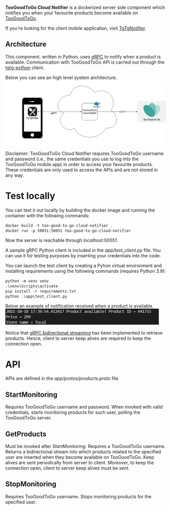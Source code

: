 **TooGoodToGo Cloud Notifier** is a dockerized server side component which notifies you when your favourite products become available on [TooGoodToGo](https://toogoodtogo.com/en-us).

If you're looking for the client mobile application, visit [TgTgNotifier](https://github.com/JordanGottardo/too-good-to-go-notifier-mobile-app).

## Architecture

This component, written in Python, uses [gRPC](https://grpc.io/) to notify when a product is available. Communication with TooGoodToGo API is carried out through the [tgtg-python](https://github.com/ahivert/tgtg-python/) client. 

Below you can see an high level system architecture.
<img src="images/architecture.png" />

Disclaimer: TooGoodToGo Cloud Notifier requires TooGoodToGo username and password (i.e., the same credentials you use to log into the TooGoodToGo mobile app) in order to access your favourite products. These credentials are only used to access the APIs and are not stored in any way.

# Test locally
You can test it out locally by building the docker image and running the container with the following commands:
```
docker build -t too-good-to-go-cloud-notifier .
docker run -p 50051:50051 too-good-to-go-cloud-notifier
```

Now the server is reachable through _localhost:50051_.

A sample gRPC Python client is included in the _app/test_client.py_ file. You can use it for testing purposes by inserting your credentials into the code.

You can launch the test client by creating a Pyhon virtual environment and installing requirements using the following commands (requires Python 3.9):
```
python -m venv venv
.\venv\Scripts\activate
pip install -r requirements.txt
python .\app\test_client.py
```

Below an example of notification received when a product is available.
![Product notification](images/product-notification-example.png)

Notice that  [gRPC bidirectional streaming](https://grpc.io/docs/what-is-grpc/core-concepts/#bidirectional-streaming-rpc) has been implemented to retrieve products. Hence, client to server keep alives are required to keep the connection open.

# API
APIs are defined in the _app/protos/products.proto_ file.
## StartMonitoring
Requires TooGoodToGo username and password. When invoked with valid credentials, starts monitoring products for such user, polling the TooGoodToGo server.
## GetProducts 
Must be invoked after _StartMonitoring_. Requires a TooGoodToGo username. Returns a bidirectional stream into which products related to the specified user are inserted when they become available on TooGoodToGo. Keep alives are sent periodically from server to client. Moreover, to keep the connection open, client to server keep alives must be sent.
## StopMonitoring
Requires TooGoodToGo username. Stops monitoring products for the specified user.
